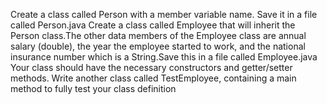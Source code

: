 Create a class called Person with a member variable name. Save it in a file called
Person.java
Create a class called Employee that will inherit the Person class.The other data members of the
Employee class are annual salary (double), the year the employee started to work, and the
national insurance number which is a String.Save this in a file called Employee.java
Your class should have the necessary constructors and getter/setter methods.
Write another class called TestEmployee, containing a main method to fully test your class
definition